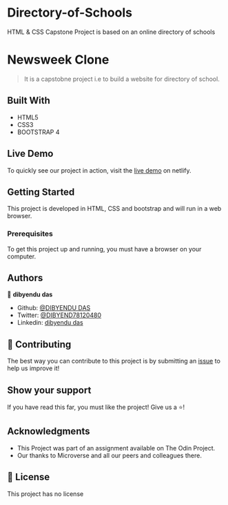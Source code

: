 # Directory-of-Schools
 HTML &amp; CSS Capstone Project is based on an online directory of schools
# Newsweek Clone

> It is a capstobne project i.e to build a website for directory of school.


## Built With

- HTML5
- CSS3
- BOOTSTRAP 4

## Live Demo

To quickly see our project in action, visit the [live demo]() on netlify.

## Getting Started

This project is developed in HTML, CSS and bootstrap and will run in a web browser.

### Prerequisites

To get this project up and running, you must have a browser on your computer.



## Authors



👤 **dibyendu das**

- Github: [@DIBYENDU DAS](https://github.com/dibdas)
- Twitter: [@DIBYEND78120480](https://twitter.com/dibyendu)
- Linkedin: [dibyendu das](https://twitter.com/DIBYEND78120480/)


## 🤝 Contributing

The best way you can contribute to this project is by submitting an [issue]() to help us improve it!

## Show your support

If you have read this far, you must like the project! Give us a ⭐️!

## Acknowledgments

- This Project was part of an assignment available on The Odin Project.
- Our thanks to Microverse and all our peers and colleagues there.

## 📝 License

This project has no license
